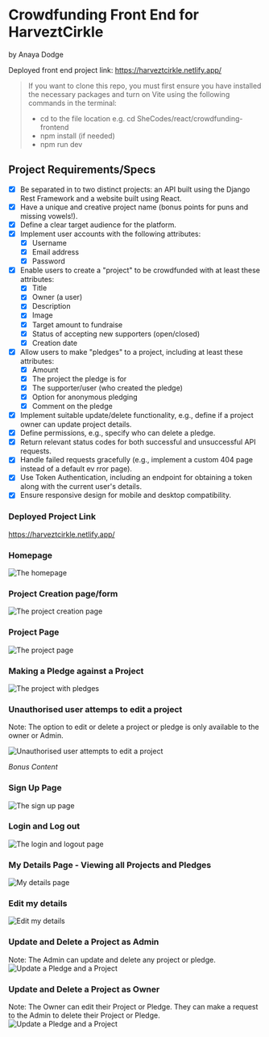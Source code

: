 # Crowdfunding Front End for HarveztCirkle

by Anaya Dodge

Deployed front end project link: <https://harveztcirkle.netlify.app/>

> If you want to clone this repo, you must first ensure you have installed the necessary packages and turn on Vite using the following commands in the terminal:
>
> - cd to the file location e.g. cd SheCodes/react/crowdfunding-frontend
> - npm install (if needed)
> - npm run dev

## Project Requirements/Specs

- [x] Be separated in to two distinct projects: an API built using the Django Rest Framework and a website built using React.
- [x] Have a unique and creative project name (bonus points for puns and missing vowels!).
- [x] Define a clear target audience for the platform.
- [x] Implement user accounts with the following attributes:
    - [x] Username
    - [x] Email address
    - [x] Password
- [x] Enable users to create a "project" to be crowdfunded with at least these attributes:
    - [x] Title
    - [x] Owner (a user)
    - [x] Description
    - [x] Image
    - [x] Target amount to fundraise
    - [x] Status of accepting new supporters (open/closed)
    - [x] Creation date
- [x] Allow users to make "pledges" to a project, including at least these attributes:
    - [x] Amount
    - [x] The project the pledge is for
    - [x] The supporter/user (who created the pledge)
    - [x] Option for anonymous pledging
    - [x] Comment on the pledge
- [x] Implement suitable update/delete functionality, e.g., define if a project owner can update project details.
- [x] Define permissions, e.g., specify who can delete a pledge.
- [x] Return relevant status codes for both successful and unsuccessful API requests.
- [x] Handle failed requests gracefully (e.g., implement a custom 404 page instead of a default ev rror page).
- [x] Use Token Authentication, including an endpoint for obtaining a token along with the current user's details.
- [x] Ensure responsive design for mobile and desktop compatibility.

### Deployed Project Link

<https://harveztcirkle.netlify.app/>

### Homepage

![The homepage](src/assets/img/homepage.gif)

### Project Creation page/form

![The project creation page](src/assets/img/projectcreation.gif)

### Project Page

![The project page](src/assets/img/projectpage.gif)

### Making a Pledge against a Project

![The project with pledges](src/assets/img/projectpledges.gif)

### Unauthorised user attemps to edit a project

Note: The option to edit or delete a project or pledge is only available to the owner or Admin.

![Unauthorised user attempts to edit a project](src/assets/img/editprojectasother.gif)

*Bonus Content*

### Sign Up Page

![The sign up page](src/assets/img/signup.gif)

### Login and Log out

![The login and logout page](src/assets/img/loginlogout.gif)

### My Details Page - Viewing all Projects and Pledges

![My details page](src/assets/img/mydetails.gif)

### Edit my details

![Edit my details](src/assets/img/editmydetails.gif)

### Update and Delete a Project as Admin
Note: The Admin can update and delete any project or pledge.
![Update a Pledge and a Project](src/assets/img/updateproject.gif)

### Update and Delete a Project as Owner
Note: The Owner can edit their Project or Pledge.  They can make a request to the Admin to delete their Project or Pledge.
![Update a Pledge and a Project](src/assets/img/updateasowner.gif)

